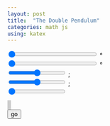 ```yaml
---
layout: post
title:  "The Double Pendulum"
categories: math js
using: katex
---
```


<div>
  <span class="equation" data-expr="\theta_0:"></span> 
  <input type="range" id="theta0Range" min="0" max="360" value="0" style="width:200px" step="10"/>
  <span id="theta0Value"></span>&deg;
</div>
<div>
  <span class="equation" data-expr="\phi_0:"></span> 
  <input type="range" id="phi0Range" min="0" max="360" value="0" style="width:200px" step="10"/>
  <span id="phi0Value"></span>&deg;
</div>
<div>
  <span class="equation" data-expr="m_1:"></span>
  <input type="range" id="mRange" min="0.2" max="0.8" value="0.5" step="0.1"/>
  <span id="mValue"></span>; <span class="equation" data-expr="m_1+m_2=0"></span>
</div>
<div>
  <span class="equation" data-expr="l_1:"></span>
  <input type="range" id="lRange" min="0.2" max="0.8" value="0.5" step="0.1"/>
  <span id="lValue"></span>; <span class="equation" data-expr="l_1+l_2=0"></span>
</div>
<div>
  <span class="equation" data-expr="t_1:"></span>
  <input type="range" id="tRange" min="10" max="60" value="10" step="5"/>
  <span id="tValue"></span>
</div>

<canvas id="a" width="320" height="320" style="border-style: solid; border-color: #ccc; border-width: 4px"></canvas>
<br/>
<button id="go">go</button>


<script src="/public/js/sicm.bundle.min.js"></script>
<script>
var A = new s.DoublePendulumAnimation({
  theta0RangeId: 'theta0Range',
  theta0ValueId: 'theta0Value',
  phi0RangeId: 'phi0Range',
  phi0ValueId: 'phi0Value',
  tRangeId: 'tRange',
  tValueId: 'tValue',
  mRangeId: 'mRange',
  mValueId: 'mValue',
  lRangeId: 'lRange',
  lValueId: 'lValue',
  animId: 'a',
  goButtonId: 'go'
})

</script>
